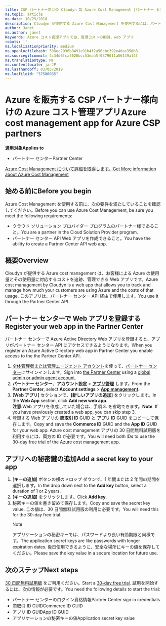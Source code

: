 ```yaml
---
title: CSP パートナー向けの Cloudyn 製 Azure Cost Management |パートナー センター
ms.topic: article
ms.date: 10/29/2018
description: Cloudyn が提供する Azure Cost Management を使用するには、パートナー センター API へのアクセスをプロビジョニングする必要があります。
author: Janet
ms.author: janet
Keywords: Azure コスト管理アプリでは、管理コストの削減、web アプリ
robots: ''
ms.localizationpriority: medium
ms.openlocfilehash: 586ec2936b8491e91b4f2a56cbc392e4dee350b3
ms.sourcegitcommit: 4c34d6fcaf020bcc53eaa5f0379011a56149a14f
ms.translationtype: MT
ms.contentlocale: ja-JP
ms.lasthandoff: 03/05/2019
ms.locfileid: "57586085"
---
```

# <a name="azure-cost-management-app-for-azure-csp-partners"></a><span data-ttu-id="45f4a-104">Azure を販売する CSP パートナー様向けの Azure コスト管理アプリ</span><span class="sxs-lookup"><span data-stu-id="45f4a-104">Azure cost management app for Azure CSP partners</span></span>  

<span data-ttu-id="45f4a-105">**適用対象**</span><span class="sxs-lookup"><span data-stu-id="45f4a-105">**Applies to**</span></span>

-  <span data-ttu-id="45f4a-106">パートナー センター</span><span class="sxs-lookup"><span data-stu-id="45f4a-106">Partner Center</span></span>

[<span data-ttu-id="45f4a-107">Azure Cost Management について詳細を取得します。</span><span class="sxs-lookup"><span data-stu-id="45f4a-107">Get More information about Azure Cost Management</span></span>](https://go.microsoft.com/fwlink/p/?linkid=857893)

## <a name="before-you-begin"></a><span data-ttu-id="45f4a-108">始める前に</span><span class="sxs-lookup"><span data-stu-id="45f4a-108">Before you begin</span></span>
<span data-ttu-id="45f4a-109">Azure Cost Management を使用する前に、次の要件を満たしていることを確認してください。</span><span class="sxs-lookup"><span data-stu-id="45f4a-109">Before you can use Azure Cost Management, be sure you meet the following requirements:</span></span>

- <span data-ttu-id="45f4a-110">クラウド ソリューション プロバイダー プログラムのパートナー様であること。</span><span class="sxs-lookup"><span data-stu-id="45f4a-110">You are a partner in the Cloud Solution Provider program.</span></span>
- <span data-ttu-id="45f4a-111">パートナー センター API Web アプリを作成できること。</span><span class="sxs-lookup"><span data-stu-id="45f4a-111">You have the ability to create a Partner Center API web app.</span></span>

## <a name="overview"></a><span data-ttu-id="45f4a-112">概要</span><span class="sxs-lookup"><span data-stu-id="45f4a-112">Overview</span></span>

<span data-ttu-id="45f4a-113">Cloudyn が提供する Azure cost management は、お客様による Azure の使用量とその使用量に対応するコストを追跡、管理できる Web アプリです。</span><span class="sxs-lookup"><span data-stu-id="45f4a-113">Azure cost management by Cloudyn is a web app that allows you to track and manage how much your customers are using Azure and the costs of that usage.</span></span> <span data-ttu-id="45f4a-114">このアプリは、パートナー センター API 経由で使用します。</span><span class="sxs-lookup"><span data-stu-id="45f4a-114">You use it through the Partner Center API.</span></span>

## <a name="register-your-web-app-in-the-partner-center"></a><span data-ttu-id="45f4a-115">パートナー センターで Web アプリを登録する</span><span class="sxs-lookup"><span data-stu-id="45f4a-115">Register your web app in the Partner Center</span></span>
<span data-ttu-id="45f4a-116">パートナー センターで Azure Active Directory Web アプリを登録すると、アプリがパートナー センター API にアクセスできるようになります。</span><span class="sxs-lookup"><span data-stu-id="45f4a-116">When you register an Azure Active Directory web app in Partner Center you enable access to the the Partner Center API.</span></span> 
1.  <span data-ttu-id="45f4a-117">[全体管理者または管理エージェント アカウント](create-user-accounts-and-set-permissions.md)を使って、[パートナー センター](https://partnercenter.microsoft.com/en-us/pcv/dashboard/overview)にサインインします。</span><span class="sxs-lookup"><span data-stu-id="45f4a-117">Sign into [the Partner Center](https://partnercenter.microsoft.com/en-us/pcv/dashboard/overview) using a [global admin or admin agent account](create-user-accounts-and-set-permissions.md).</span></span>
2.  <span data-ttu-id="45f4a-118">**パートナー センター**、**アカウント設定** &gt; **[アプリ管理](https://partnercenter.microsoft.com/en-us/pcv/apiintegration/appmanagement)** します。</span><span class="sxs-lookup"><span data-stu-id="45f4a-118">From the **Partner Center**, select **Account settings** &gt; **[App management](https://partnercenter.microsoft.com/en-us/pcv/apiintegration/appmanagement)**.</span></span>
3.  <span data-ttu-id="45f4a-119">**[Web アプリ]** セクションで、**[新しいアプリの追加]** をクリックします。</span><span class="sxs-lookup"><span data-stu-id="45f4a-119">In the **Web App** section, click **Add new web app**.</span></span>
<br> <span data-ttu-id="45f4a-120">**注意**:Web アプリを作成していた場合は、手順 3. を省略できます。</span><span class="sxs-lookup"><span data-stu-id="45f4a-120">**Note**: If you have previously created a web app, you can skip step 3.</span></span>
4.  <span data-ttu-id="45f4a-121">登録する Web アプリの **商取引 ID** GUID と **アプリ ID** GUID をコピーして保存します。</span><span class="sxs-lookup"><span data-stu-id="45f4a-121">Copy and save the **Commerce ID** GUID and the **App ID** GUID for your web app.</span></span> <span data-ttu-id="45f4a-122">Azure cost management アプリの 30 日間無料試用版を利用するには、両方の ID が必要です。</span><span class="sxs-lookup"><span data-stu-id="45f4a-122">You will need both IDs to use the 30-day free trial of the Azure cost management app.</span></span>

## <a name="add-a-secret-key-to-your-app"></a><span data-ttu-id="45f4a-123">アプリへの秘密鍵の追加</span><span class="sxs-lookup"><span data-stu-id="45f4a-123">Add a secret key to your app</span></span>
1. <span data-ttu-id="45f4a-124">**[キーの追加]** ボタンの横のドロップ ダウンで、1 年間または 2 年間の期間を選択します。</span><span class="sxs-lookup"><span data-stu-id="45f4a-124">In the drop down next to the **Add key** button, select a duration of 1 or 2 years.</span></span>
2. <span data-ttu-id="45f4a-125">**[キーの追加]** をクリックします。</span><span class="sxs-lookup"><span data-stu-id="45f4a-125">Click **Add key**.</span></span> 
3. <span data-ttu-id="45f4a-126">秘密キーの値を書き留めて保存します。</span><span class="sxs-lookup"><span data-stu-id="45f4a-126">Copy and save the secret key value.</span></span> <span data-ttu-id="45f4a-127">この値は、30 日間無料試用版の利用に必要です。</span><span class="sxs-lookup"><span data-stu-id="45f4a-127">You will need this for the 30-day free trial.</span></span><br>
   > [!NOTE]  
   > <span data-ttu-id="45f4a-128">アプリケーションの秘密キーでは、パスワードより長い有効期限と同様です。</span><span class="sxs-lookup"><span data-stu-id="45f4a-128">The application secret keys are like passwords with longer expiration dates.</span></span> <span data-ttu-id="45f4a-129">後日使用できるように、安全な場所にキーの値を保存してください。</span><span class="sxs-lookup"><span data-stu-id="45f4a-129">Please save the key value in a secure location for future use.</span></span>

## <a name="next-steps"></a><span data-ttu-id="45f4a-130">次のステップ</span><span class="sxs-lookup"><span data-stu-id="45f4a-130">Next steps</span></span>
<span data-ttu-id="45f4a-131">[30 日間無料試用版](https://go.microsoft.com/fwlink/?linkid=857895) をご利用ください。</span><span class="sxs-lookup"><span data-stu-id="45f4a-131">Start a [30-day free trial](https://go.microsoft.com/fwlink/?linkid=857895).</span></span>
<span data-ttu-id="45f4a-132">試用を開始するには、次の情報が必要です。</span><span class="sxs-lookup"><span data-stu-id="45f4a-132">You need the following details to start the trial:</span></span>
- <span data-ttu-id="45f4a-133">パートナー センターのログイン資格情報</span><span class="sxs-lookup"><span data-stu-id="45f4a-133">Partner Center sign in credentials</span></span>
- <span data-ttu-id="45f4a-134">商取引 ID GUID</span><span class="sxs-lookup"><span data-stu-id="45f4a-134">Commerce ID GUID</span></span>
- <span data-ttu-id="45f4a-135">アプリ ID GUID</span><span class="sxs-lookup"><span data-stu-id="45f4a-135">App ID GUID</span></span>
- <span data-ttu-id="45f4a-136">アプリケーションの秘密キーの値</span><span class="sxs-lookup"><span data-stu-id="45f4a-136">Application secret key value</span></span>
